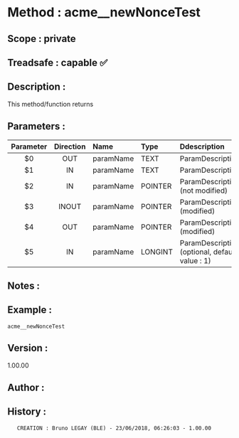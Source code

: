 ﻿# **Method :** acme__newNonceTest
## **Scope :** private
## **Treadsafe :** capable ✅ 
## **Description :** 
This method/function returns
## **Parameters :** 
| Parameter | Direction | Name | Type | Ddescription | 
|:----:|:----:|:----|:----|:----| 
| $0 | OUT | paramName | TEXT | ParamDescription | 
| $1 | IN | paramName | TEXT | ParamDescription | 
| $2 | IN | paramName | POINTER | ParamDescription (not modified) | 
| $3 | INOUT | paramName | POINTER | ParamDescription (modified) | 
| $4 | OUT | paramName | POINTER | ParamDescription (modified) | 
| $5 | IN | paramName | LONGINT | ParamDescription (optional, default value : 1) | 

## **Notes :** 

## **Example :** 
```
acme__newNonceTest
```
## **Version :** 
1.00.00
## **Author :** 

## **History :** 
 
       CREATION : Bruno LEGAY (BLE) - 23/06/2018, 06:26:03 - 1.00.00

